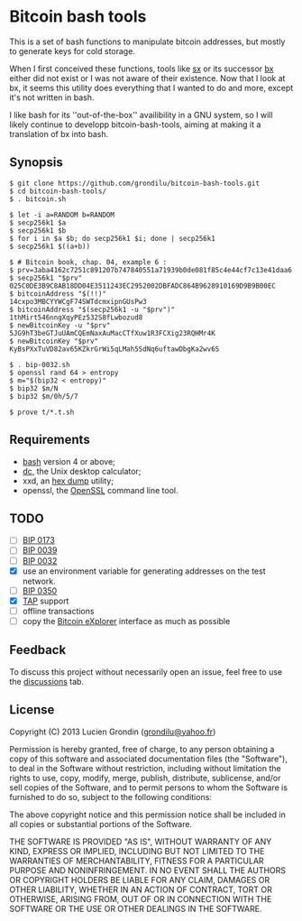 # Bitcoin bash tools

This is a set of bash functions to manipulate bitcoin addresses, but mostly to generate keys for cold storage.

When I first conceived these functions, tools like
[sx](https://sx.dyne.org/index.html) or its successor
[bx](https://github.com/libbitcoin/libbitcoin-explorer) either did not exist or
I was not aware of their existence.  Now that I look at bx, it seems this
utility does everything that I wanted to do and more, except it's not written in bash.

I like bash for its ''out-of-the-box'' availibility in a GNU system, so I will likely continue
to developp bitcoin-bash-tools, aiming at making it a translation of bx into bash.


## Synopsis

    $ git clone https://github.com/grondilu/bitcoin-bash-tools.git
    $ cd bitcoin-bash-tools/
    $ . bitcoin.sh

    $ let -i a=RANDOM b=RANDOM
    $ secp256k1 $a
    $ secp256k1 $b
    $ for i in $a $b; do secp256k1 $i; done | secp256k1
    $ secp256k1 $((a+b))

    $ # Bitcoin book, chap. 04, example 6 :
    $ prv=3aba4162c7251c891207b747840551a71939b0de081f85c4e44cf7c13e41daa6
    $ secp256k1 "$prv"
    025C0DE3B9C8AB18DD04E3511243EC2952002DBFADC864B9628910169D9B9B00EC 
    $ bitcoinAddress "$(!!)"
    14cxpo3MBCYYWCgF74SWTdcmxipnGUsPw3
    $ bitcoinAddress "$(secp256k1 -u "$prv")"
    1thMirt546nngXqyPEz532S8fLwbozud8
    $ newBitcoinKey -u "$prv"
    5JG9hT3beGTJuUAmCQEmNaxAuMacCTfXuw1R3FCXig23RQHMr4K
    $ newBitcoinKey "$prv"
    KyBsPXxTuVD82av65KZkrGrWi5qLMah5SdNq6uftawDbgKa2wv6S

    $ . bip-0032.sh
    $ openssl rand 64 > entropy
    $ m="$(bip32 < entropy)"
    $ bip32 $m/N
    $ bip32 $m/0h/5/7

    $ prove t/*.t.sh

## Requirements

- [bash](https://www.gnu.org/software/bash/) version 4 or above;
- [dc](https://en.wikipedia.org/wiki/Dc_\(computer_program\)), the Unix desktop calculator;
- xxd, an [hex dump](https://en.wikipedia.org/wiki/Hex_dump) utility;
- openssl, the [OpenSSL](https://en.wikipedia.org/wiki/OpenSSL) command line tool.

## TODO

- [ ] [BIP 0173](https://github.com/bitcoin/bips/blob/master/bip-0173.mediawiki)
- [ ] [BIP 0039](https://en.bitcoin.it/wiki/BIP_0039)
- [ ] [BIP 0032](https://en.bitcoin.it/wiki/BIP_0032)
- [x] use an environment variable for generating addresses on the test network.
- [ ] [BIP 0350](https://github.com/bitcoin/bips/blob/master/bip-0350.mediawiki)
- [x] [TAP](http://testanything.org/testing-with-tap/) support
- [ ] offline transactions
- [ ] copy the [Bitcoin eXplorer](https://github.com/libbitcoin/libbitcoin-explorer.git) interface as much as possible

## Feedback

To discuss this project without necessarily open an issue, feel free to use the
[discussions](https://github.com/grondilu/bitcoin-bash-tools/discussions) tab.

## License

Copyright (C) 2013 Lucien Grondin (grondilu@yahoo.fr)

Permission is hereby granted, free of charge, to any person obtaining a copy of this software and associated documentation files (the "Software"), to deal in the Software without restriction, including without limitation the rights to use, copy, modify, merge, publish, distribute, sublicense, and/or sell copies of the Software, and to permit persons to whom the Software is furnished to do so, subject to the following conditions:

The above copyright notice and this permission notice shall be included in all copies or substantial portions of the Software.

THE SOFTWARE IS PROVIDED "AS IS", WITHOUT WARRANTY OF ANY KIND, EXPRESS OR IMPLIED, INCLUDING BUT NOT LIMITED TO THE WARRANTIES OF MERCHANTABILITY, FITNESS FOR A PARTICULAR PURPOSE AND NONINFRINGEMENT. IN NO EVENT SHALL THE AUTHORS OR COPYRIGHT HOLDERS BE LIABLE FOR ANY CLAIM, DAMAGES OR OTHER LIABILITY, WHETHER IN AN ACTION OF CONTRACT, TORT OR OTHERWISE, ARISING FROM, OUT OF OR IN CONNECTION WITH THE SOFTWARE OR THE USE OR OTHER DEALINGS IN THE SOFTWARE.


